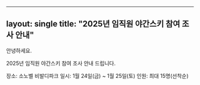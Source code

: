 ----
layout: single
title: "2025년 임직원 야간스키 참여 조사 안내"
----

안녕하세요.

2025년 임직원 야간스키 참여 조사 안내 드립니다.

장소: 소노벨 비발디파크
일시: 1월 24일(금) ~ 1월 25일(토)
인원: 최대 15명(선착순)

